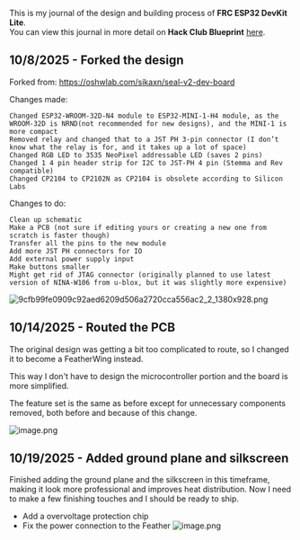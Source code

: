 <!--
  ===================    !!READ THIS NOTICE!!   ====================
  DO NOT edit this file manually. Your changes WILL BE OVERWRITTEN!
  This journal is auto generated and updated by Hack Club Blueprint.
  To edit this file, please edit your journal entries on Blueprint.
  ==================================================================
-->

This is my journal of the design and building process of **FRC ESP32 DevKit Lite**.  
You can view this journal in more detail on **Hack Club Blueprint** [here](https://blueprint.hackclub.com/projects/301).


## 10/8/2025 - Forked the design  

Forked from: https://oshwlab.com/sikaxn/seal-v2-dev-board

Changes made:

    Changed ESP32-WROOM-32D-N4 module to ESP32-MINI-1-H4 module, as the WROOM-32D is NRND(not recommended for new designs), and the MINI-1 is more compact
    Removed relay and changed that to a JST PH 3-pin connector (I don’t know what the relay is for, and it takes up a lot of space)
    Changed RGB LED to 3535 NeoPixel addressable LED (saves 2 pins)
    Changed 1 4 pin header strip for I2C to JST-PH 4 pin (Stemma and Rev compatible)
    Changed CP2104 to CP2102N as CP2104 is obsolete according to Silicon Labs

Changes to do:

    Clean up schematic
    Make a PCB (not sure if editing yours or creating a new one from scratch is faster though)
    Transfer all the pins to the new module
    Add more JST PH connectors for IO
    Add external power supply input
    Make buttons smaller
    Might get rid of JTAG connector (originally planned to use latest version of NINA-W106 from u-blox, but it was slightly more expensive)

![9cfb99fe0909c92aed6209d506a2720cca556ac2_2_1380x928.png](https://blueprint.hackclub.com/user-attachments/blobs/proxy/eyJfcmFpbHMiOnsiZGF0YSI6MTExMiwicHVyIjoiYmxvYl9pZCJ9fQ==--facade716e889d8850b5539d3cca429a305c19a1/9cfb99fe0909c92aed6209d506a2720cca556ac2_2_1380x928.png)

  

## 10/14/2025 - Routed the PCB  

The original design was getting a bit too complicated to route, so I changed it to become a FeatherWing instead.

This way I don't have to design the microcontroller portion and the board is more simplified.

The feature set is the same as before except for unnecessary components removed, both before and because of this change.

![image.png](https://blueprint.hackclub.com/user-attachments/blobs/proxy/eyJfcmFpbHMiOnsiZGF0YSI6MjIyNywicHVyIjoiYmxvYl9pZCJ9fQ==--e374990ce4cf2d8c2f84eb2bd1db25a351271eeb/image.png)
  

## 10/19/2025 - Added ground plane and silkscreen  

Finished adding the ground plane and the silkscreen in this timeframe, making it look more professional and improves heat distribution.
Now I need to make a few finishing touches and I should be ready to ship.
- Add a overvoltage protection chip
- Fix the power connection to the Feather
![image.png](https://blueprint.hackclub.com/user-attachments/blobs/proxy/eyJfcmFpbHMiOnsiZGF0YSI6MzQ4NSwicHVyIjoiYmxvYl9pZCJ9fQ==--87dbed5851eefa37b95a8994a625a8297534aa9e/image.png)  

